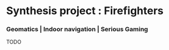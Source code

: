 <!-- images to process -->


<!-- title -->
# Synthesis project : Firefighters

<!-- subtitle -->
### Geomatics | Indoor navigation | Serious Gaming

<!-- body -->
TODO

<!-- links -->

